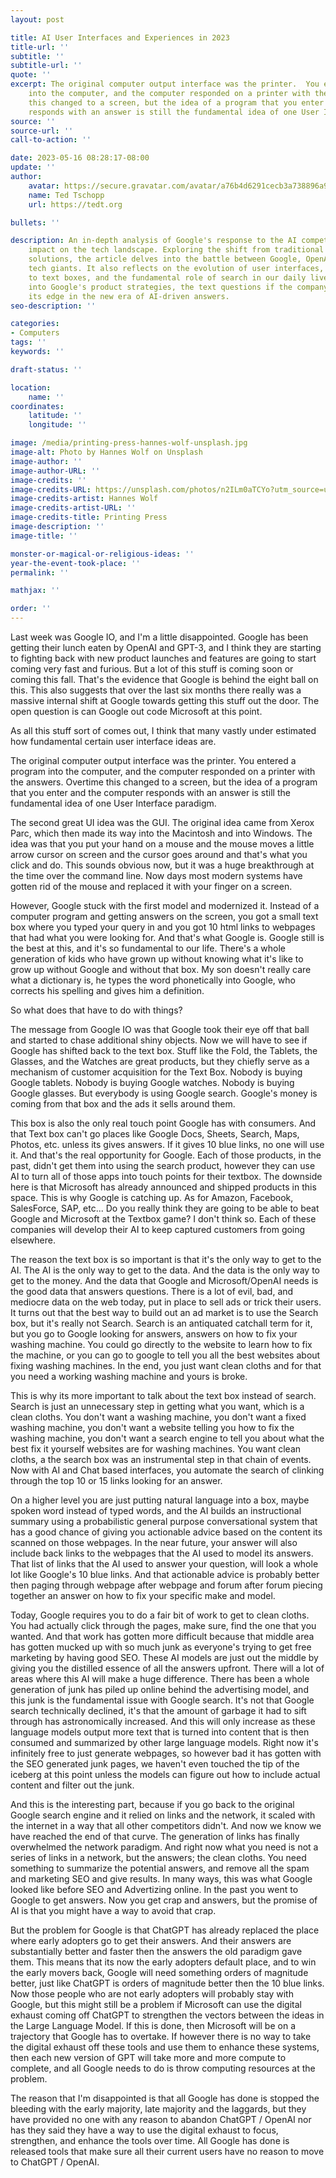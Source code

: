```yaml
---
layout: post

title: AI User Interfaces and Experiences in 2023
title-url: ''
subtitle: ''
subtitle-url: ''
quote: ''
excerpt: The original computer output interface was the printer.  You entered a program
    into the computer, and the computer responded on a printer with the answers.  Overtime
    this changed to a screen, but the idea of a program that you enter and the computer
    responds with an answer is still the fundamental idea of one User Interface paradigm.
source: ''
source-url: ''
call-to-action: ''

date: 2023-05-16 08:28:17-08:00
update: ''
author:
    avatar: https://secure.gravatar.com/avatar/a76b4d6291cecb3a738896a971bfb903?s=512&d=mp&r=g
    name: Ted Tschopp
    url: https://tedt.org

bullets: ''

description: An in-depth analysis of Google's response to the AI competition and its
    impact on the tech landscape. Exploring the shift from traditional search to AI-driven
    solutions, the article delves into the battle between Google, OpenAI, and other
    tech giants. It also reflects on the evolution of user interfaces, from printers
    to text boxes, and the fundamental role of search in our daily lives. With insights
    into Google's product strategies, the text questions if the company can reclaim
    its edge in the new era of AI-driven answers.
seo-description: ''

categories:
- Computers
tags: ''
keywords: ''

draft-status: ''

location:
    name: ''
coordinates:
    latitude: ''
    longitude: ''

image: /media/printing-press-hannes-wolf-unsplash.jpg
image-alt: Photo by Hannes Wolf on Unsplash
image-author: ''
image-author-URL: ''
image-credits: ''
image-credits-URL: https://unsplash.com/photos/n2ILm0aTCYo?utm_source=unsplash&utm_medium=referral&utm_content=creditCopyText
image-credits-artist: Hannes Wolf
image-credits-artist-URL: ''
image-credits-title: Printing Press
image-description: ''
image-title: ''

monster-or-magical-or-religious-ideas: ''
year-the-event-took-place: ''
permalink: ''

mathjax: ''

order: ''
---
```


Last week was Google IO, and I'm a little disappointed.   Google has been getting their lunch eaten by OpenAI and GPT-3, and I think they are starting to fighting back with new product launches and features are going to start coming very fast and furious.  But a lot of this stuff is coming soon or coming this fall. That's the evidence that Google is behind the eight ball on this.  This also suggests that over the last six months there really was a massive internal shift at Google towards getting this stuff out the door.  The open question is can Google out code Microsoft at this point.
 
As all this stuff sort of comes out, I think that many vastly under estimated how fundamental certain user interface ideas are.
 
The original computer output interface was the printer.  You entered a program into the computer, and the computer responded on a printer with the answers.  Overtime this changed to a screen, but the idea of a program that you enter and the computer responds with an answer is still the fundamental idea of one User Interface paradigm.
 
The second great UI idea was the GUI.  The original idea came from Xerox Parc, which then made its way into the Macintosh and into Windows.  The idea was that you put your hand on a mouse and the mouse moves a little arrow cursor on screen and the cursor goes around and that's what you click and do. This sounds obvious now, but it was a huge breakthrough at the time over the command line.   Now days most modern systems have gotten rid of the mouse and replaced it with your finger on a screen.
 
However, Google stuck with the first model and modernized it.  Instead of a computer program and getting answers on the screen, you got a small text box where you typed your query in and you got 10 html links to webpages that had what you were looking for.  And that's what Google is.  Google still is the best at this, and it's so fundamental to our life. There's a whole generation of kids who have grown up without knowing what it's like to grow up without Google and without that box.  My son doesn't really care what a dictionary is, he types the word phonetically into Google, who corrects his spelling and gives him a definition.
 
So what does that have to do with things?
 
The message from Google IO was that Google took their eye off that ball and started to chase additional shiny objects.  Now we will have to see if Google has shifted back to the text box.  Stuff like the Fold, the Tablets, the Glasses, and the Watches are great products, but they chiefly serve as a mechanism of customer acquisition for the Text Box.  Nobody is buying Google tablets.  Nobody is buying Google watches.  Nobody is buying Google glasses.  But everybody is using Google search.  Google's money is coming from that box and the ads it sells around them.
 
This box is also the only real touch point Google has with consumers.  And that Text box can't go places like Google Docs, Sheets, Search, Maps, Photos, etc.  unless its gives answers.  If it gives 10 blue links, no one will use it.  And that's the real opportunity for Google.  Each of those products, in the past, didn't get them into using the search product, however they can use AI to turn all of those apps into touch points for their textbox.  The downside here is that Microsoft has already announced and shipped products in this space.  This is why Google is catching up.  As for Amazon, Facebook, SalesForce, SAP, etc... Do you really think they are going to be able to beat Google and Microsoft at the Textbox game?  I don't think so.  Each of these companies will develop their AI to keep captured customers from going elsewhere.
 
The reason the text box is so important is that it's the only way to get to the AI.  The AI is the only way to get to the data.  And the data is the only way to get to the money.  And the data that Google and Microsoft/OpenAI needs is the good data that answers questions.  There is a lot of evil, bad, and mediocre data on the web today, put in place to sell ads or trick their users.  It turns out that the best way to build out an ad market is to use the Search box, but it's really not Search. Search is an antiquated catchall term for it, but you go to Google looking for answers, answers on how to fix your washing machine.  You could go directly to the website to learn how to fix the machine, or you can go to google to tell you all the best websites about fixing washing machines.  In the end, you just want clean cloths and for that you need a working washing machine and yours is broke.
 
This is why its more important to talk about the text box instead of search.  Search is just an unnecessary step in getting what you want, which is a clean cloths.  You don't want a washing machine, you don't want a fixed washing machine, you don't want a website telling you how to fix the washing machine, you don't want a search engine to tell you about what the best fix it yourself websites are for washing machines.  You want clean cloths, a the search box was an instrumental step in that chain of events.  Now with AI and Chat based interfaces, you automate the search of clinking through the top 10 or 15 links looking for an answer.
 
On a higher level you are just putting natural language into a box, maybe spoken word instead of typed words, and the AI builds an instructional summary using a probabilistic general purpose conversational system that has a good chance of giving you actionable advice based on the content its scanned on those webpages.  In the near future, your answer will also include back links to the webpages that the AI used to model its answers.  That list of links that the AI used to answer your question, will look a whole lot like Google's 10 blue links.   And that actionable advice is probably better then paging through webpage after webpage and forum after forum piecing together an answer on how to fix your specific make and model.
 
Today, Google requires you to do a fair bit of work to get to clean cloths. You had actually click through the pages, make sure, find the one that you wanted. And that work has gotten more difficult because that middle area has gotten mucked up with so much junk as everyone's trying to get free marketing by having good SEO.  These AI models are just out the middle by giving you the distilled essence of all the answers upfront.  There will a lot of areas where this AI will make a huge difference.  There has been a whole generation of junk has piled up online behind the advertising model, and this junk is the fundamental issue with Google search. It's not that Google search technically declined, it's that the amount of garbage it had to sift through has astronomically increased.  And this will only increase as these language models output more text that is turned into content that is then consumed and summarized by other large language models.   Right now it's infinitely free to just generate webpages, so however bad it has gotten with the SEO generated junk pages, we haven't even touched the tip of the iceberg at this point unless the models can figure out how to include actual content and filter out the junk.
 
And this is the interesting part, because if you go back to the original Google search engine and it relied on links and the network, it scaled with the internet in a way that all other competitors didn't.  And now we know we have reached the end of that curve. The generation of links has finally overwhelmed the network paradigm.   And right now what you need is not a series of links in a network, but the answers; the clean cloths.  You need something to summarize the potential answers, and remove all the spam and marketing SEO and give results.  In many ways, this was what Google looked like before SEO and Advertizing online.  In the past you went to Google to get answers.  Now you get crap and answers, but the promise of AI is that you might have a way to avoid that crap.
 
But the problem for Google is that ChatGPT has already replaced the place where early adopters go to get their answers.  And their answers are substantially better and faster then the answers the old paradigm gave them.  This means that its now the early adopters default place, and to win the early movers back, Google will need something orders of magnitude better, just like ChatGPT is orders of magnitude better then the 10 blue links.  Now those people who are not early adopters will probably stay with Google, but this might still be a problem if Microsoft can use the digital exhaust coming off ChatGPT to strengthen the vectors between the ideas in the Large Language Model.  If this is done, then Microsoft will be on a trajectory that Google has to overtake.  If however there is no way to take the digital exhaust off these tools and use them to enhance these systems, then each new version of GPT will take more and more compute to complete, and all Google needs to do is throw computing resources at the problem.
 
The reason that I'm disappointed is that all Google has done is stopped the bleeding with the early majority, late majority and the laggards, but they have provided no one with any reason to abandon ChatGPT / OpenAI nor has they said they have a way to use the digital exhaust to focus, strengthen, and enhance the tools over time.  All Google has done is released tools that make sure all their current users have no reason to move to ChatGPT / OpenAI.